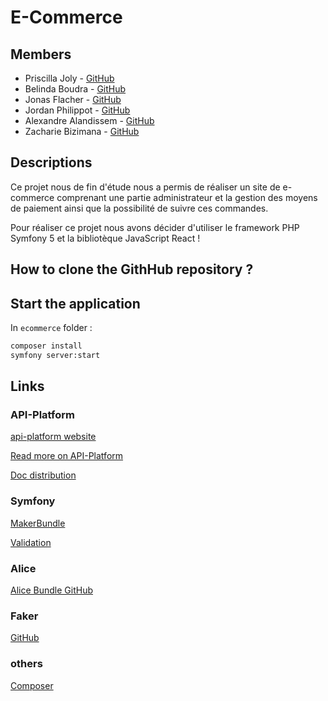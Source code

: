 # E-Commerce

## Members

- Priscilla Joly - [GitHub](https://github.com/SekmSet)
- Belinda Boudra - [GitHub](https://github.com/Belicuss)
- Jonas Flacher - [GitHub](https://github.com/Jonas69700)
- Jordan Philippot - [GitHub](https://github.com/Jordan-Philippot)
- Alexandre Alandissem - [GitHub](https://github.com/Alex97410)
- Zacharie Bizimana - [GitHub](https://github.com/asab1rd)

## Descriptions

Ce projet nous de fin d'étude nous a permis de réaliser un site de e-commerce comprenant une partie administrateur 
et la gestion des moyens de paiement ainsi que la possibilité de suivre ces commandes.

Pour réaliser ce projet nous avons décider d'utiliser le framework PHP Symfony 5 et la bibliotèque JavaScript React !

## How to clone the GithHub repository ?


 
## Start the application

In `ecommerce` folder : 

```bash
composer install
symfony server:start
```

## Links

### API-Platform

[api-platform website](https://api-platform.com/)

[Read more on API-Platform](http://kaliop.com/fr/introduction-aux-api-et-api-platform/#:~:text=API-Platform%20est%20une%20distribution,quelques%20annotations%20sur%20nos%20Entit%C3%A9s.&text=API-Platform%20permet%20non-seulement,format%20OpenAPI%20(ex%20Swagger).)

[Doc distribution](https://api-platform.com/docs/distribution/)

### Symfony

[MakerBundle](https://symfony.com/doc/current/bundles/SymfonyMakerBundle/index.html)

[Validation](https://symfony.com/doc/current/validation.html)

### Alice 

[Alice Bundle GitHub](https://github.com/hautelook/AliceBundle)

### Faker

[GitHub](https://github.com/fzaninotto/Faker#fakerproviderlorem)

### others 

[Composer](https://getcomposer.org/doc/00-intro.md#downloading-the-composer-executable)





